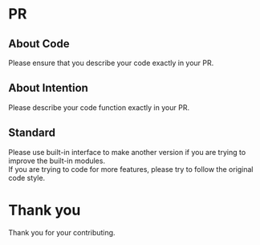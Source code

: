 # PR  
## About Code  
Please ensure that you describe your code exactly in your PR.  
## About Intention  
Please describe your code function exactly in your PR.  
## Standard  
Please use built-in interface to make another version if you are trying to improve the built-in modules.  
If you are trying to code for more features, please try to follow the original code style.  
# Thank you
Thank you for your contributing.  
